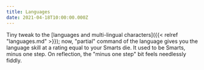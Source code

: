 ```yaml
---
title: Languages
date: 2021-04-18T10:00:00.000Z
---
```

Tiny tweak to the [languages and multi-lingual characters]({{< relref "languages.md" >}}); now, "partial" command of the language gives you the language skill at a rating equal to your Smarts die. It used to be Smarts, minus one step. On reflection, the "minus one step" bit feels needlessly fiddly.
<!--more-->